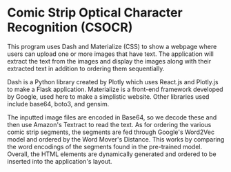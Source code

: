# Comic Strip Optical Character Recognition (CSOCR)
This program uses Dash and Materialize (CSS) to show a webpage where users can
upload one or more images that have text. The application will extract the text
from the images and display the images along with their extracted text in
addition to ordering them sequentially.

Dash is a Python library created by Plotly which uses React.js and Plotly.js to
make a Flask application. Materialize is a front-end framework developed by
Google, used here to make a simplistic website. Other libraries used include
base64, boto3, and gensim.

The inputted image files are encoded in Base64, so we decode these and then use
Amazon's Textract to read the text. As for ordering the various comic strip
segments, the segments are fed through Google's Word2Vec model and ordered by
the Word Mover's Distance. This works by comparing the word encodings of the
segments found in the pre-trained model. Overall, the HTML elements are
dynamically generated and ordered to be inserted into the application's layout.
